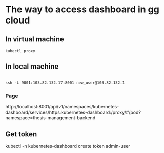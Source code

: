# The way to access dashboard in gg cloud

## In virtual machine
<code>kubectl proxy</code>

## In local machine
<code>
ssh -L 9001:103.82.132.17:8001 new_user@103.82.132.1
</code>

### Page
http://localhost:8001/api/v1/namespaces/kubernetes-dashboard/services/https:kubernetes-dashboard:/proxy/#/pod?namespace=thesis-management-backend

## Get token
kubectl -n kubernetes-dashboard create token admin-user